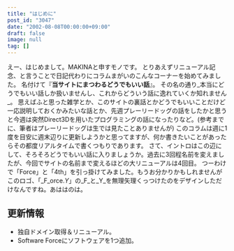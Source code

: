 ```yaml
---
title: "はじめに"
post_id: "3047"
date: "2002-08-08T00:00:00+09:00"
draft: false
image: null
tag: []
---
```



えー、はじめまして。MAKINAと申すモノです。 とりあえずリニューアル記念、と言うことで日記代わりにコラムまがいのこんなコーナーを始めてみました。 名付けて『**当サイトにまつわるどうでもいい話**』。 その名の通り_本当にどうでもいい話しか扱いませんし、これからどういう話に逸れていくか知れません_。  思えばふと思った雑学とか、このサイトの裏話とかどうでもいいことだけど一応説明しておくかみたいな話とか、先週プレーリードッグの話をしたかと思うと今週は突然Direct3Dを用いたプログラミングの話になったりなど。(参考までに、筆者はプレーリードッグは生では見たことありませんが) このコラムは週に1度を目安に週末辺りに更新しようかと思ってますが、何か書きたいことがあったらその都度リアルタイムで書くつもりであります。 さて、イントロはこの辺にして、そろそろどうでもいい話に入りましょうか。過去に3回程名前を変えましたが、今回でサイトの名前まで変えるほどの大リニューアルは4回目。 つーわけで「Force」と「4th」を引っ掛けてみました。もうお分かりかもしれませんがこのロゴ、「_F_orce._Y_」の_F_と_Y_を無理矢理くっつけたのをデザインしただけなんですね。あははのは。
## 更新情報


  * 独自ドメイン取得＆リニューアル。
  * Software Forceにソフトウェアを1つ追加。

